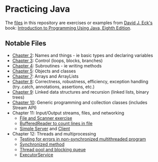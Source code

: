 # Practicing Java
The [files](https://github.com/ihouwat/intro-to-programming-java/tree/master/src) in this repository are exercises or examples from [David J. Eck's](http://math.hws.edu/eck/) book: [Introduction to Programming Using Java, Eighth Edition](http://math.hws.edu/javanotes/).
## Notable Files
- [Chapter 2](https://github.com/ihouwat/intro-to-programming-java/blob/master/src/Chapter02Exercises.java): Names and things - ie basic types and declaring variables
- [Chapter 3](https://github.com/ihouwat/intro-to-programming-java/blob/master/src/Chapter03Exercises.java): Control (loops, blocks, branches)
- [Chapter 4](https://github.com/ihouwat/intro-to-programming-java/blob/master/src/Chapter04Exercises.java): Subroutines - ie writing methods
- [Chapter 5](https://github.com/ihouwat/intro-to-programming-java/blob/master/src/Chapter05Exercises.java): Objects and classes
- [Chapter 7](https://github.com/ihouwat/intro-to-programming-java/blob/master/src/Chapter07Exercises.java): Arrays and ArrayLists
- [Chapter 8](https://github.com/ihouwat/intro-to-programming-java/blob/master/src/Chapter08Exercises.java): Correctness, robustness, efficiency, exception handling (try..catch, annotations, assertions, etc.)
- [Chapter 9](https://github.com/ihouwat/intro-to-programming-java/blob/master/src/Chapter09Exercises.java): Linked data structures and recursion (linked lists, binary trees)
- [Chapter 10](https://github.com/ihouwat/intro-to-programming-java/blob/master/src/Chapter10Exercises.java): Generic programming and collection classes (includes Stream API)
- Chapter 11: Input/Output streams, files, and networking
    - [File and Scanner exercise](https://github.com/ihouwat/intro-to-programming-java/blob/master/src/Chapter11Exercise1DirectoryList.java)
    - [BufferedReader to count lines in file](https://github.com/ihouwat/intro-to-programming-java/blob/master/src/Chapter11Exercise2LineCount.java)
    - [Simple Server](https://github.com/ihouwat/intro-to-programming-java/blob/master/src/Chapter11Exercise3NetworkServer.java) and [Client](https://github.com/ihouwat/intro-to-programming-java/blob/master/src/Chapter11Exercise4NetworkClient.java)
- Chapter 12: Threads and multiprocessing
  - [Testing for errors in non-synchronized multithreaded program](https://github.com/ihouwat/intro-to-programming-java/blob/master/src/Chapter12Exercise1synchronization.java)
  - [Synchronized method](https://github.com/ihouwat/intro-to-programming-java/blob/master/src/Chapter12Exercise2CountDivisors.java)
  - [Thread pool and blocking queue](https://github.com/ihouwat/intro-to-programming-java/blob/master/src/Chapter12Exercise3CountDivisorsThreadPool.java)
  - [ExecutorService](https://github.com/ihouwat/intro-to-programming-java/blob/master/src/Chapter12Exercise4CountDivisorsExecutorService.java)
